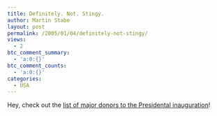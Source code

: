 ```yaml
---
title: Definitely. Not. Stingy.
author: Martin Stabe
layout: post
permalink: /2005/01/04/definitely-not-stingy/
views:
  - 2
btc_comment_summary:
  - 'a:0:{}'
btc_comment_counts:
  - 'a:0:{}'
categories:
  - USA
---
```

Hey, check out the [list of major donors to the Presidental inauguration][1]!

 [1]: http://www.inaugural05.com/donors/